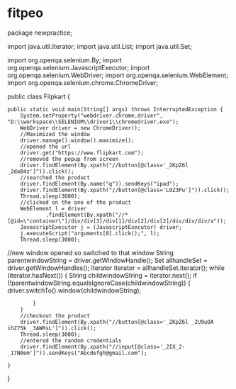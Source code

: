 # fitpeo
package newpractice;

import java.util.Iterator;
import java.util.List;
import java.util.Set;

import org.openqa.selenium.By;
import org.openqa.selenium.JavascriptExecutor;
import org.openqa.selenium.WebDriver;
import org.openqa.selenium.WebElement;
import org.openqa.selenium.chrome.ChromeDriver;

public class Filpkart {

	public static void main(String[] args) throws InterruptedException {
		System.setProperty("webdriver.chrome.driver", "D:\\workspace\\SELENIUM\\driver1\\chromedriver.exe");
		WebDriver driver = new ChromeDriver();
		//Maximized the window
		driver.manage().window().maximize();
		//opened the url
		driver.get("https://www.flipkart.com");
		//removed the popup from screen
		driver.findElement(By.xpath("//button[@class='_2KpZ6l _2doB4z']")).click();
		//searched the product
		driver.findElement(By.name("q")).sendKeys("ipad");
		driver.findElement(By.xpath("//button[@class='L0Z3Pu']")).click();
		Thread.sleep(3000);
		//clicked on the one of the product 
		WebElement l = driver
				.findElement(By.xpath("//*[@id=\"container\"]/div/div[3]/div[1]/div[2]/div[2]/div/div/div/a"));
		JavascriptExecutor j = (JavascriptExecutor) driver;
		j.executeScript("arguments[0].click();", l);
		Thread.sleep(3000);
//new window opened so switched to that window
		String parentwindowString = driver.getWindowHandle();
		Set<String> allhandleSet = driver.getWindowHandles();
		Iterator<String> iterator = allhandleSet.iterator();
		while (iterator.hasNext()) {
			String childwindowString = iterator.next();
			if (!parentwindowString.equalsIgnoreCase(childwindowString)) {
				driver.switchTo().window(childwindowString);

			}
		}
		//checkout the product
		driver.findElement(By.xpath("//button[@class='_2KpZ6l _2U9uOA ihZ75k _3AWRsL']")).click();
		Thread.sleep(3000);
		//entered the random credentials
		driver.findElement(By.xpath("//input[@class='_2IX_2- _17N0em']")).sendKeys("Abcdefgh@gmail.com");

	}

}

